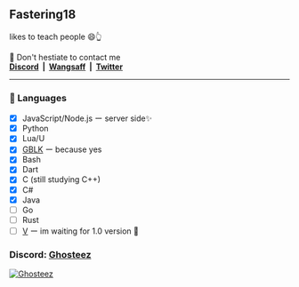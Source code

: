 ## Fastering18 
likes to teach people 😄👆  

:incoming_envelope: Don't hestiate to contact me  
**[Discord](https://discord.com/users/775363892167573535)&nbsp;&nbsp;|&nbsp;&nbsp;[Wangsaff](https://wa.me/+6285100879325)&nbsp;&nbsp;|&nbsp;&nbsp;[Twitter](https://twitter.com/FasteringDev)** 

<hr>

### :memo: Languages
- [x] JavaScript/Node.js ー server side✨
- [x] Python
- [x] Lua/U
- [x] [GBLK](https://github.com/Fastering18/node-gblok) ー because yes
- [x] Bash
- [x] Dart
- [x] C (still studying C++) 
- [x] C#
- [x] Java
- [ ] Go
- [ ] Rust
- [ ] [V](https://github.com/vlang/v) ー im waiting for 1.0 version 🗿

### Discord:  [Ghosteez](https://discord.com/users/775363892167573535)  
[![Ghosteez](https://discord.c99.nl/widget/theme-1/775363892167573535.png)](https://discord.com/users/775363892167573535) 
